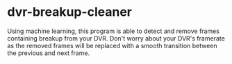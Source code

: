 # dvr-breakup-cleaner
Using machine learning, this program is able to detect and remove frames containing breakup from your DVR. Don't worry about your DVR's framerate as the removed frames will be replaced with a smooth transition between the previous and next frame.
